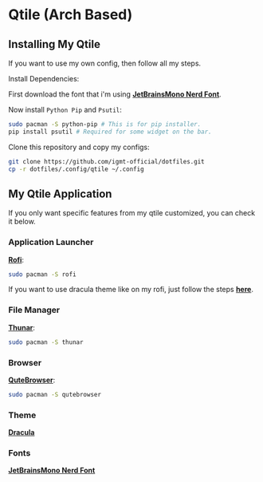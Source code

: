 # Qtile (Arch Based)

## Installing My Qtile

If you want to use my own config, then follow all my steps.

Install Dependencies:

First download the font that i'm using **[JetBrainsMono Nerd Font](https://github.com/ryanoasis/nerd-fonts/releases/download/v2.1.0/JetBrainsMono.zip)**.

Now install ```Python Pip``` and ```Psutil```:

```bash
sudo pacman -S python-pip # This is for pip installer.
pip install psutil # Required for some widget on the bar.
```

Clone this repository and copy my configs:

```bash
git clone https://github.com/igmt-official/dotfiles.git
cp -r dotfiles/.config/qtile ~/.config
```

## My Qtile Application

If you only want specific features from my qtile customized, you can check it below.

### Application Launcher

**[Rofi](https://wiki.archlinux.org/title/Rofi)**:

```bash
sudo pacman -S rofi
```

If you want to use dracula theme like on my rofi,
just follow the steps **[here](https://github.com/igmt-official/dotfiles/tree/main/.config/rofi)**.

### File Manager

**[Thunar](https://wiki.archlinux.org/title/thunar)**:

```bash
sudo pacman -S thunar
```

### Browser

**[QuteBrowser](https://wiki.archlinux.org/title/Qutebrowser)**:

```bash
sudo pacman -S qutebrowser
```

### Theme

**[Dracula](https://www.gnome-look.org/s/Gnome/p/1687249)**

### Fonts

**[JetBrainsMono Nerd Font](https://github.com/ryanoasis/nerd-fonts/releases/download/v2.1.0/JetBrainsMono.zip)**
